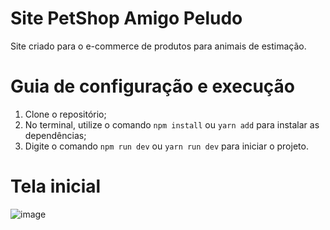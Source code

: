 # Site PetShop Amigo Peludo

Site criado para o e-commerce de produtos para animais de estimação.

# Guia de configuração e execução

1. Clone o repositório;
2. No terminal, utilize o comando `npm install` ou `yarn add` para instalar as dependências;
3. Digite o comando `npm run dev` ou `yarn run dev` para iniciar o projeto.

# Tela inicial
![image](https://github.com/user-attachments/assets/14e937cc-4d9b-4e89-a7ab-383f1a1ac108)
